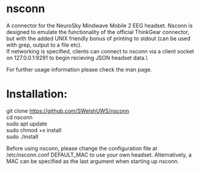 # nsconn
A connector for the NeuroSky Mindwave Mobile 2 EEG headset. Nsconn is designed to emulate the functionality of the official ThinkGear connector, but with the added UNIX friendly bonus of printing to stdout (can be used with grep, output to a file etc). \
If networking is specified, clients can connect to nsconn via a client socket on 127.0.0.1:9291 to begin recieving JSON headset data.\

For further usage information please check the man page.

# Installation:

git clone https://github.com/SWelshUWS/nsconn \
cd nsconn \
sudo apt update \
sudo chmod +x install \
sudo ./install 

Before using nsconn, please change the configuration file at /etc/nsconn.conf DEFAULT_MAC to use your own headset. Alternatively, a MAC can be specified as the last argument when starting up nsconn.


